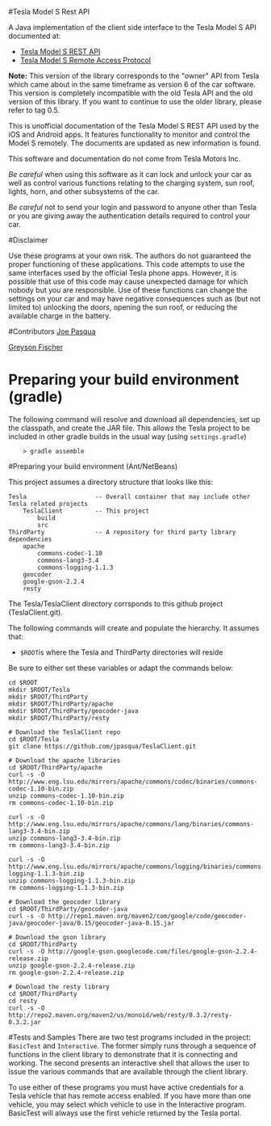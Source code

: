 #Tesla Model S Rest API

A Java implementation of the client side interface to the Tesla Model S API documented at:

+	[Tesla Model S REST API](http://docs.timdorr.apiary.io/)
+	[Tesla Model S Remote Access Protocol](http://tinyurl.com/mnjyhbb)

**Note:** This version of the library corresponds to the "owner" API from Tesla which came about in the same timeframe as version 6 of the car software. This version is completely incompatible with the old Tesla API and the old version of this library. If you want to continue to use the older library, please refer to tag 0.5.

This is unofficial documentation of the Tesla Model S REST API used by the iOS and Android apps. It features functionality to monitor and control the Model S remotely. The documents are updated as new information is found.

This software and documentation do not come from Tesla Motors Inc.

*Be careful* when using this software as it can lock and unlock your car as well as control various functions relating to the charging system, sun roof, lights, horn, and other subsystems of the car.

*Be careful* not to send your login and password to anyone other than Tesla or you are giving away the authentication details required to control your car.

#Disclaimer

Use these programs at your own risk. The authors do not guaranteed the proper functioning of these applications. This code attempts to use the same interfaces used by the official Tesla phone apps. However, it is possible that use of this code may cause unexpected damage for which nobody but you are responsible. Use of these functions can change the settings on your car and may have negative consequences such as (but not limited to) unlocking the doors, opening the sun roof, or reducing the available charge in the battery.

#Contributors
[Joe Pasqua](https://github.com/jpasqua)

[Greyson Fischer](https://github.com/greyson)

# Preparing your build environment (gradle)

The following command will resolve and download all dependencies, set
up the classpath, and create the JAR file.  This allows the Tesla
project to be included in other gradle builds in the usual way (using
`settings.gradle`)

        > gradle assemble

#Preparing your build environment (Ant/NetBeans)

This project assumes a directory structure that looks like this:

	Tesla					-- Overall container that may include other Tesla related projects
		TeslaClient			-- This project
			build
			src
	ThirdParty				-- A repository for third party library dependencies
		apache
			commons-codec-1.10
			commons-lang3-3.4
			commons-logging-1.1.3
		geocoder
		google-gson-2.2.4
		resty

The Tesla/TeslaClient directory corrsponds to this github project (TeslaClient.git). 

The following commands will create and populate the hierarchy. It assumes that:

+ <code>$ROOT</code>is where the Tesla and ThirdParty directories will reside

Be sure to either set these variables or adapt the commands below:

	cd $ROOT
	mkdir $ROOT/Tesla
    mkdir $ROOT/ThirdParty
    mkdir $ROOT/ThirdParty/apache
    mkdir $ROOT/ThirdParty/geocoder-java
    mkdir $ROOT/ThirdParty/resty

    # Download the TeslaClient repo
    cd $ROOT/Tesla
    git clone https://github.com/jpasqua/TeslaClient.git

	# Download the apache libraries
	cd $ROOT/ThirdParty/apache
	curl -s -O http://www.eng.lsu.edu/mirrors/apache/commons/codec/binaries/commons-codec-1.10-bin.zip
	unzip commons-codec-1.10-bin.zip
    rm commons-codec-1.10-bin.zip

	curl -s -O http://www.eng.lsu.edu/mirrors/apache/commons/lang/binaries/commons-lang3-3.4-bin.zip
	unzip commons-lang3-3.4-bin.zip
    rm commons-lang3-3.4-bin.zip

	curl -s -O http://www.eng.lsu.edu/mirrors/apache/commons/logging/binaries/commons-logging-1.1.3-bin.zip
	unzip commons-logging-1.1.3-bin.zip
	rm commons-logging-1.1.3-bin.zip

	# Download the geocoder library
	cd $ROOT/ThirdParty/geocoder-java
	curl -s -O http://repo1.maven.org/maven2/com/google/code/geocoder-java/geocoder-java/0.15/geocoder-java-0.15.jar

	# Download the gson library
	cd $ROOT/ThirdParty
	curl -s -O http://google-gson.googlecode.com/files/google-gson-2.2.4-release.zip
	unzip google-gson-2.2.4-release.zip
	rm google-gson-2.2.4-release.zip

	# Download the resty library
    cd $ROOT/ThirdParty
	cd resty
	curl -s -O http://repo2.maven.org/maven2/us/monoid/web/resty/0.3.2/resty-0.3.2.jar

#Tests and Samples
There are two test programs included in the project: <code>BasicTest</code> and <code>Interactive</code>. The former simply runs through a sequence of functions in the client library to demonstrate that it is connecting and working. The second presents an interactive shell that allows the user to issue the various commands that are available through the client library.

To use either of these programs you must have active credentials for a Tesla vehicle that has remote access enabled. If you have more than one vehicle, you may select which vehicle to use in the Interactive program. BasicTest will always use the first vehicle returned by the Tesla portal.
